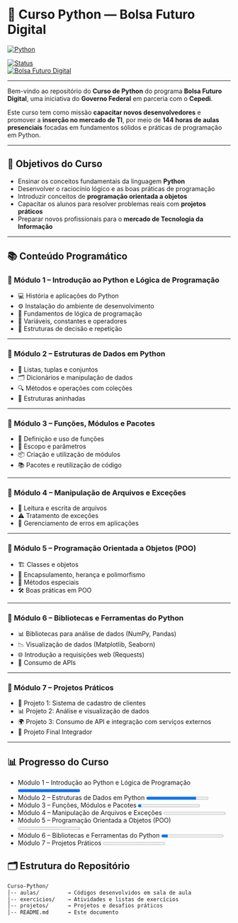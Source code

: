 # 🐍 Curso Python — Bolsa Futuro Digital  

[![Python](https://img.shields.io/badge/Python-3.x-blue.svg?logo=python)](https://www.python.org/)  
 
[![Status](https://img.shields.io/badge/status-Em%20Desenvolvimento-orange)]()  
[![Bolsa Futuro Digital](https://img.shields.io/badge/Programa-Bolsa%20Futuro%20Digital-9cf)]()  

---

Bem-vindo ao repositório do **Curso de Python** do programa **Bolsa Futuro Digital**, uma iniciativa do **Governo Federal** em parceria com o **Cepedi**.  

Este curso tem como missão **capacitar novos desenvolvedores** e promover a **inserção no mercado de TI**, por meio de **144 horas de aulas presenciais** focadas em fundamentos sólidos e práticas de programação em Python.  

---

## 🎯 Objetivos do Curso  
- Ensinar os conceitos fundamentais da linguagem **Python**  
- Desenvolver o raciocínio lógico e as boas práticas de programação  
- Introduzir conceitos de **programação orientada a objetos**  
- Capacitar os alunos para resolver problemas reais com **projetos práticos**  
- Preparar novos profissionais para o **mercado de Tecnologia da Informação**  

---

## 📚 Conteúdo Programático  

### 🔹 Módulo 1 – Introdução ao Python e Lógica de Programação  
- 💻 História e aplicações do Python  
- ⚙️ Instalação do ambiente de desenvolvimento  
- 📐 Fundamentos de lógica de programação  
- 🧮 Variáveis, constantes e operadores  
- 🔄 Estruturas de decisão e repetição  

---

### 🔹 Módulo 2 – Estruturas de Dados em Python  
- 📂 Listas, tuplas e conjuntos  
- 🗂️ Dicionários e manipulação de dados  
- 🔍 Métodos e operações com coleções  
- 🔄 Estruturas aninhadas  

---

### 🔹 Módulo 3 – Funções, Módulos e Pacotes  
- 🧩 Definição e uso de funções  
- 🔗 Escopo e parâmetros  
- 📦 Criação e utilização de módulos  
- 📚 Pacotes e reutilização de código  

---

### 🔹 Módulo 4 – Manipulação de Arquivos e Exceções  
- 📑 Leitura e escrita de arquivos  
- ⚠️ Tratamento de exceções  
- 📝 Gerenciamento de erros em aplicações  

---

### 🔹 Módulo 5 – Programação Orientada a Objetos (POO)  
- 🏗️ Classes e objetos  
- 🔐 Encapsulamento, herança e polimorfismo  
- 🔄 Métodos especiais  
- 🛠️ Boas práticas em POO  

---

### 🔹 Módulo 6 – Bibliotecas e Ferramentas do Python  
- 📊 Bibliotecas para análise de dados (NumPy, Pandas)  
- 📉 Visualização de dados (Matplotlib, Seaborn)  
- 🌐 Introdução a requisições web (Requests)  
- 🔗 Consumo de APIs  

---

### 🔹 Módulo 7 – Projetos Práticos  
- 🛒 Projeto 1: Sistema de cadastro de clientes  
- 📊 Projeto 2: Análise e visualização de dados  
- 🌍 Projeto 3: Consumo de API e integração com serviços externos  
- 🧾 Projeto Final Integrador  

---

## 📊 Progresso do Curso
- Módulo 1 – Introdução ao Python e Lógica de Programação <progress value="100" max="100"></progress>
- Módulo 2 – Estruturas de Dados em Python <progress value="80" max="100"></progress> 
- Módulo 3 – Funções, Módulos e Pacotes <progress value="5" max="100"></progress>  
- Módulo 4 – Manipulação de Arquivos e Exceções <progress value="0" max="100"></progress>   
- Módulo 5 – Programação Orientada a Objetos (POO) <progress value="0" max="100"></progress>  
- Módulo 6 – Bibliotecas e Ferramentas do Python <progress value="10" max="100"></progress>  
- Módulo 7 – Projetos Práticos <progress value="0" max="100"></progress>  

## 🗂 Estrutura do Repositório  
```bash
Curso-Python/
│-- aulas/         → Códigos desenvolvidos em sala de aula
│-- exercicios/    → Atividades e listas de exercícios
│-- projetos/      → Projetos e desafios práticos
│-- README.md      → Este documento
